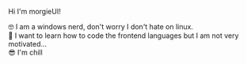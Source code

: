 Hi I'm morgieUI!

🤓 I am a windows nerd, don't worry I don't hate on linux.<br/>
🦥 I want to learn how to code the frontend languages but I am not very motivated...<br/>
😎 I'm chill<br/>


